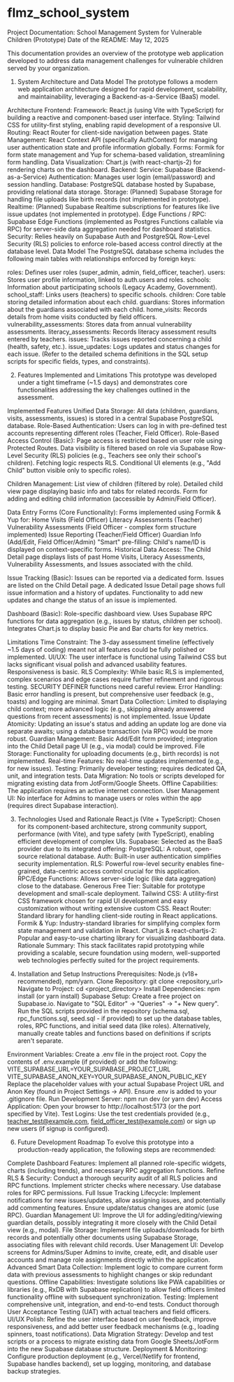 # flmz_school_system

Project Documentation: School Management System for Vulnerable Children (Prototype)
Date of the README: May 12, 2025

This documentation provides an overview of the prototype web application developed to address data management challenges for vulnerable children served by your organization.

1. System Architecture and Data Model
The prototype follows a modern web application architecture designed for rapid development, scalability, and maintainability, leveraging a Backend-as-a-Service (BaaS) model.

Architecture
Frontend:
Framework: React.js (using Vite with TypeScript) for building a reactive and component-based user interface.
Styling: Tailwind CSS for utility-first styling, enabling rapid development of a responsive UI.
Routing: React Router for client-side navigation between pages.
State Management: React Context API (specifically AuthContext) for managing user authentication state and profile information globally.
Forms: Formik for form state management and Yup for schema-based validation, streamlining form handling.
Data Visualization: Chart.js (with react-chartjs-2) for rendering charts on the dashboard.
Backend:
Service: Supabase (Backend-as-a-Service)
Authentication: Manages user login (email/password) and session handling.
Database: PostgreSQL database hosted by Supabase, providing relational data storage.
Storage: (Planned) Supabase Storage for handling file uploads like birth records (not implemented in prototype).
Realtime: (Planned) Supabase Realtime subscriptions for features like live issue updates (not implemented in prototype).
Edge Functions / RPC: Supabase Edge Functions (implemented as Postgres Functions callable via RPC) for server-side data aggregation needed for dashboard statistics.
Security: Relies heavily on Supabase Auth and PostgreSQL Row-Level Security (RLS) policies to enforce role-based access control directly at the database level.
Data Model
The PostgreSQL database schema includes the following main tables with relationships enforced by foreign keys:

roles: Defines user roles (super_admin, admin, field_officer, teacher).
users: Stores user profile information, linked to auth.users and roles.
schools: Information about participating schools (Legacy Academy, Government).
school_staff: Links users (teachers) to specific schools.
children: Core table storing detailed information about each child.
guardians: Stores information about the guardians associated with each child.
home_visits: Records details from home visits conducted by field officers.
vulnerability_assessments: Stores data from annual vulnerability assessments.
literacy_assessments: Records literacy assessment results entered by teachers.
issues: Tracks issues reported concerning a child (health, safety, etc.).
issue_updates: Logs updates and status changes for each issue.
(Refer to the detailed schema definitions in the SQL setup scripts for specific fields, types, and constraints).

2. Features Implemented and Limitations
This prototype was developed under a tight timeframe (~1.5 days) and demonstrates core functionalities addressing the key challenges outlined in the assessment.

Implemented Features
Unified Data Storage: All data (children, guardians, visits, assessments, issues) is stored in a central Supabase PostgreSQL database.
Role-Based Authentication: Users can log in with pre-defined test accounts representing different roles (Teacher, Field Officer).
Role-Based Access Control (Basic):
Page access is restricted based on user role using Protected Routes.
Data visibility is filtered based on role via Supabase Row-Level Security (RLS) policies (e.g., Teachers see only their school's children). Fetching logic respects RLS.
Conditional UI elements (e.g., "Add Child" button visible only to specific roles).


Children Management:
List view of children (filtered by role).
Detailed child view page displaying basic info and tabs for related records.
Form for adding and editing child information (accessible by Admin/Field Officer).

Data Entry Forms (Core Functionality):
Forms implemented using Formik & Yup for:
Home Visits (Field Officer)
Literacy Assessments (Teacher)
Vulnerability Assessments (Field Officer - complex form structure implemented)
Issue Reporting (Teacher/Field Officer)
Guardian Info (Add/Edit, Field Officer/Admin)
"Smart" pre-filling: Child's name/ID is displayed on context-specific forms.
Historical Data Access: The Child Detail page displays lists of past Home Visits, Literacy Assessments, Vulnerability Assessments, and Issues associated with the child.

Issue Tracking (Basic):
Issues can be reported via a dedicated form.
Issues are listed on the Child Detail page.
A dedicated Issue Detail page shows full issue information and a history of updates.
Functionality to add new updates and change the status of an issue is implemented.


Dashboard (Basic):
Role-specific dashboard view.
Uses Supabase RPC functions for data aggregation (e.g., issues by status, children per school).
Integrates Chart.js to display basic Pie and Bar charts for key metrics.


Limitations
Time Constraint: The 3-day assessment timeline (effectively ~1.5 days of coding) meant not all features could be fully polished or implemented.
UI/UX: The user interface is functional using Tailwind CSS but lacks significant visual polish and advanced usability features. Responsiveness is basic.
RLS Complexity: While basic RLS is implemented, complex scenarios and edge cases require further refinement and rigorous testing. SECURITY DEFINER functions need careful review.
Error Handling: Basic error handling is present, but comprehensive user feedback (e.g., toasts) and logging are minimal.
Smart Data Collection: Limited to displaying child context; more advanced logic (e.g., skipping already answered questions from recent assessments) is not implemented.
Issue Update Atomicity: Updating an issue's status and adding an update log are done via separate awaits; using a database transaction (via RPC) would be more robust.
Guardian Management: Basic Add/Edit form provided; integration into the Child Detail page UI (e.g., via modal) could be improved.
File Storage: Functionality for uploading documents (e.g., birth records) is not implemented.
Real-time Features: No real-time updates implemented (e.g., for new issues).
Testing: Primarily developer testing; requires dedicated QA, unit, and integration tests.
Data Migration: No tools or scripts developed for migrating existing data from JotForm/Google Sheets.
Offline Capabilities: The application requires an active internet connection.
User Management UI: No interface for Admins to manage users or roles within the app (requires direct Supabase interaction).


3. Technologies Used and Rationale
React.js (Vite + TypeScript): Chosen for its component-based architecture, strong community support, performance (with Vite), and type safety (with TypeScript), enabling efficient development of complex UIs.
Supabase: Selected as the BaaS provider due to its integrated offering:
PostgreSQL: A robust, open-source relational database.
Auth: Built-in user authentication simplifies security implementation.
RLS: Powerful row-level security enables fine-grained, data-centric access control crucial for this application.
RPC/Edge Functions: Allows server-side logic (like data aggregation) close to the database.
Generous Free Tier: Suitable for prototype development and small-scale deployment.
Tailwind CSS: A utility-first CSS framework chosen for rapid UI development and easy customization without writing extensive custom CSS.
React Router: Standard library for handling client-side routing in React applications.
Formik & Yup: Industry-standard libraries for simplifying complex form state management and validation in React.
Chart.js & react-chartjs-2: Popular and easy-to-use charting library for visualizing dashboard data.
Rationale Summary: This stack facilitates rapid prototyping while providing a scalable, secure foundation using modern, well-supported web technologies perfectly suited for the project requirements.


4. Installation and Setup Instructions
Prerequisites: Node.js (v18+ recommended), npm/yarn.
Clone Repository: git clone <repository_url>
Navigate to Project: cd <project_directory>
Install Dependencies: npm install (or yarn install)
Supabase Setup:
Create a free project on Supabase.io.
Navigate to "SQL Editor" -> "Queries" -> "+ New query".
Run the SQL scripts provided in the repository (schema.sql, rpc_functions.sql, seed.sql - if provided) to set up the database tables, roles, RPC functions, and initial seed data (like roles).
Alternatively, manually create tables and functions based on definitions if scripts aren't separate.


Environment Variables:
Create a .env file in the project root.
Copy the contents of .env.example (if provided) or add the following:
VITE_SUPABASE_URL=YOUR_SUPABASE_PROJECT_URL
VITE_SUPABASE_ANON_KEY=YOUR_SUPABASE_ANON_PUBLIC_KEY
Replace the placeholder values with your actual Supabase Project URL and Anon Key (found in Project Settings -> API).
Ensure .env is added to your .gitignore file.
Run Development Server: npm run dev (or yarn dev)
Access Application: Open your browser to http://localhost:5173 (or the port specified by Vite).
Test Logins: Use the test credentials provided (e.g., teacher_test@example.com, field_officer_test@example.com) or sign up new users (if signup is configured).


6. Future Development Roadmap
To evolve this prototype into a production-ready application, the following steps are recommended:

Complete Dashboard Features: Implement all planned role-specific widgets, charts (including trends), and necessary RPC aggregation functions.
Refine RLS & Security: Conduct a thorough security audit of all RLS policies and RPC functions. Implement stricter checks where necessary. Use database roles for RPC permissions.
Full Issue Tracking Lifecycle: Implement notifications for new issues/updates, allow assigning issues, and potentially add commenting features. Ensure update/status changes are atomic (use RPC).
Guardian Management UI: Improve the UI for adding/editing/viewing guardian details, possibly integrating it more closely with the Child Detail view (e.g., modal).
File Storage: Implement file uploads/downloads for birth records and potentially other documents using Supabase Storage, associating files with relevant child records.
User Management UI: Develop screens for Admins/Super Admins to invite, create, edit, and disable user accounts and manage role assignments directly within the application.
Advanced Smart Data Collection: Implement logic to compare current form data with previous assessments to highlight changes or skip redundant questions.
Offline Capabilities: Investigate solutions like PWA capabilities or libraries (e.g., RxDB with Supabase replication) to allow field officers limited functionality offline with subsequent synchronization.
Testing: Implement comprehensive unit, integration, and end-to-end tests. Conduct thorough User Acceptance Testing (UAT) with actual teachers and field officers.
UI/UX Polish: Refine the user interface based on user feedback, improve responsiveness, and add better user feedback mechanisms (e.g., loading spinners, toast notifications).
Data Migration Strategy: Develop and test scripts or a process to migrate existing data from Google Sheets/JotForm into the new Supabase database structure.
Deployment & Monitoring: Configure production deployment (e.g., Vercel/Netlify for frontend, Supabase handles backend), set up logging, monitoring, and database backup strategies.
